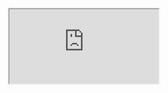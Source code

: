 
<iframe class="responsive-iframe contact-form"
        src="https://docs.google.com/forms/d/e/1FAIpQLSeMjUrCUExACUDL4BiPynUzsMo7Wf_rRinX2zceHegEejfvKA/viewform?embedded=true">
        Loading…
</iframe>
